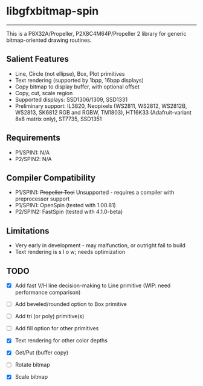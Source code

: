 # libgfxbitmap-spin
-------------------

This is a P8X32A/Propeller, P2X8C4M64P/Propeller 2 library for generic bitmap-oriented drawing routines.

## Salient Features

* Line, Circle (not ellipse), Box, Plot primitives
* Text rendering (supported by 1bpp, 16bpp displays)
* Copy bitmap to display buffer, with optional offset
* Copy, cut, scale region
* Supported displays: SSD1306/1309, SSD1331
* Preliminary support: IL3820, Neopixels (WS2811, WS2812, WS2812B, WS2813, SK6812 RGB and RGBW, TM1803), HT16K33 (Adafruit-variant 8x8 matrix only), ST7735, SSD1351

## Requirements

* P1/SPIN1: N/A
* P2/SPIN2: N/A

## Compiler Compatibility

* P1/SPIN1: ~~Propeller Tool~~ Unsupported - requires a compiler with preprocessor support
* P1/SPIN1: OpenSpin (tested with 1.00.81)
* P2/SPIN2: FastSpin (tested with 4.1.0-beta)

## Limitations

* Very early in development - may malfunction, or outright fail to build
* Text rendering is s l o w; needs optimization

## TODO

- [x] Add fast V/H line decision-making to Line primitive (WIP: need performance comparison)
- [ ] Add beveled/rounded option to Box primitive
- [ ] Add tri (or poly) primitive(s)
- [ ] Add fill option for other primitives
- [x] Text rendering for other color depths
- [x] Get/Put (buffer copy)
- [ ] Rotate bitmap
- [x] Scale bitmap

